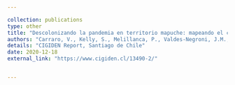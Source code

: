 ```yaml
---

collection: publications
type: other
title: "Descolonizando la pandemia en territorio mapuche: mapeando el coronavirus en el Wallmapu"
authors: "Carraro, V., Kelly, S., Melillanca, P., Valdes-Negroni, J.M., Vargas, J.L."
details: "CIGIDEN Report, Santiago de Chile"
date: 2020-12-18
external_link: "https://www.cigiden.cl/13490-2/"


---
```

